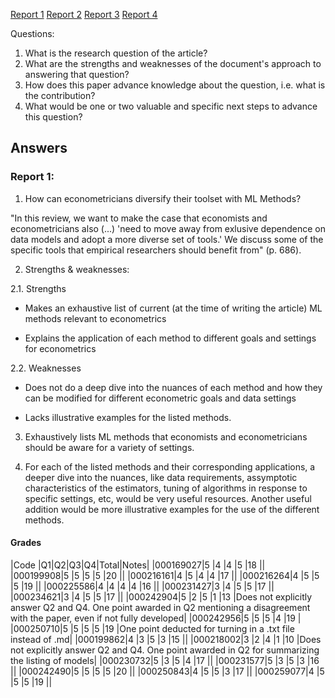 [Report 1](https://www.annualreviews.org/docserver/fulltext/economics/11/1/annurev-economics-080217-053433.pdf?expires=1713216498&id=id&accname=guest&checksum=609F0A2C6FDA057057538670762D1500)
[Report 2](https://arxiv.org/pdf/1907.12665.pdf)
[Report 3](https://arxiv.org/pdf/1201.0220.pdf)
[Report 4](https://arxiv.org/pdf/2212.11366.pdf)

Questions: 
1. What is the research question of the article?
2. What are the strengths and weaknesses of the document's approach to answering that question? 
3. How does this paper advance knowledge about the question, i.e. what is the contribution?
4. What would be one or two valuable and specific next steps to advance this question?

## Answers

### Report 1:

1. How can econometricians diversify their toolset with ML Methods?

"In this review, we want to make the case that economists and econometricians also (...) 'need to move away from exlusive dependence on data models and adopt a more diverse set of tools.' We discuss some of the specific tools that empirical researchers should benefit from" (p. 686).

2. Strengths & weaknesses:

2.1. Strengths

- Makes an exhaustive list of current (at the time of writing the article) ML methods relevant to econometrics

- Explains the application of each method to different goals and settings for econometrics

2.2. Weaknesses

- Does not do a deep dive into the nuances of each method and how they can be modified for different econometric goals and data settings

- Lacks illustrative examples for the listed methods.

3. Exhaustively lists ML methods that economists and econometricians should be aware for a variety of settings.

4. For each of the listed methods and their corresponding applications, a deeper dive into the nuances, like data requirements, assymptotic characteristics of the estimators, tuning of algorithms in response to specific settings, etc, would be very useful resources. Another useful addition would be more illustrative examples for the use of the different methods.

#### Grades

|Code     |Q1|Q2|Q3|Q4|Total|Notes|
|000169027|5 |4 |4 |5 |18   ||
|000199908|5 |5 |5 |5 |20   ||
|000216161|4 |5 |4 |4 |17   ||
|000216264|4 |5 |5 |5 |19   ||
|000225586|4 |4 |4 |4 |16   ||
|000231427|3 |4 |5 |5 |17   ||
|000234621|3 |4 |5 |5 |17   ||
|000242904|5 |2 |5 |1 |13   |Does not explicitly answer Q2 and Q4. One point awarded in Q2 mentioning a disagreement with the paper, even if not fully developed|
|000242956|5 |5 |5 |4 |19   |
|000250710|5 |5 |5 |5 |19   |One point deducted for turning in a .txt file instead of .md|
|000199862|4 |3 |5 |3 |15   ||
|000218002|3 |2 |4 |1 |10   |Does not explicitly answer Q2 and Q4. One point awarded in Q2 for summarizing the listing of models|
|000230732|5 |3 |5 |4 |17   ||
|000231577|5 |3 |5 |3 |16   ||
|000242490|5 |5 |5 |5 |20   ||
|000250843|4 |5 |5 |3 |17   ||
|000259077|4 |5 |5 |5 |19   ||







